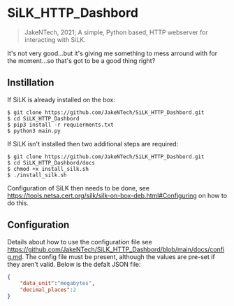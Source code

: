 # SiLK_HTTP_Dashbord
> JakeNTech, 2021; A simple, Python based, HTTP webserver for interacting with SiLK.

It's not very good...but it's giving me something to mess arround with for the moment...so that's got to be a good thing right?
## Instillation
If SiLK is already installed on the box:
```
$ git clone https://github.com/JakeNTech/SiLK_HTTP_Dashbord.git
$ cd SiLK_HTTP_Dashbord
$ pip3 install -r requierments.txt
$ python3 main.py
```
If SiLK isn't installed then two additional steps are required:
```
$ git clone https://github.com/JakeNTech/SiLK_HTTP_Dashbord.git
$ cd SiLK_HTTP_Dashbord/docs
$ chmod +x install_silk.sh
$ ./install_silk.sh
```
Configuration of SiLK then needs to be done, see <https://tools.netsa.cert.org/silk/silk-on-box-deb.html#Configuring> on how to do this.

## Configuration
Details about how to use the configuration file see <https://github.com/JakeNTech/SiLK_HTTP_Dashbord/blob/main/docs/config.md>. The config file must be present, although the values are pre-set if they aren't valid. Below is the defalt JSON file:
```JSON
{
	"data_unit":"megabytes",
	"decimal_places":2
}
```